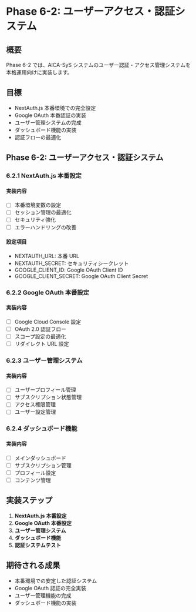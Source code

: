 # Phase 6-2: ユーザーアクセス・認証システム

## 概要

Phase 6-2 では、AICA-SyS システムのユーザー認証・アクセス管理システムを本格運用向けに実装します。

## 目標

- NextAuth.js 本番環境での完全設定
- Google OAuth 本番認証の実装
- ユーザー管理システムの完成
- ダッシュボード機能の実装
- 認証フローの最適化

## Phase 6-2: ユーザーアクセス・認証システム

### 6.2.1 NextAuth.js 本番設定

#### 実装内容

- [ ] 本番環境変数の設定
- [ ] セッション管理の最適化
- [ ] セキュリティ強化
- [ ] エラーハンドリングの改善

#### 設定項目

- NEXTAUTH_URL: 本番 URL
- NEXTAUTH_SECRET: セキュリティシークレット
- GOOGLE_CLIENT_ID: Google OAuth Client ID
- GOOGLE_CLIENT_SECRET: Google OAuth Client Secret

### 6.2.2 Google OAuth 本番設定

#### 実装内容

- [ ] Google Cloud Console 設定
- [ ] OAuth 2.0 認証フロー
- [ ] スコープ設定の最適化
- [ ] リダイレクト URL 設定

### 6.2.3 ユーザー管理システム

#### 実装内容

- [ ] ユーザープロフィール管理
- [ ] サブスクリプション状態管理
- [ ] アクセス権限管理
- [ ] ユーザー設定管理

### 6.2.4 ダッシュボード機能

#### 実装内容

- [ ] メインダッシュボード
- [ ] サブスクリプション管理
- [ ] プロフィール設定
- [ ] コンテンツ管理

## 実装ステップ

1. **NextAuth.js 本番設定**
2. **Google OAuth 本番設定**
3. **ユーザー管理システム**
4. **ダッシュボード機能**
5. **認証システムテスト**

## 期待される成果

- 本番環境での安定した認証システム
- Google OAuth 認証の完全実装
- ユーザー管理機能の完成
- ダッシュボード機能の実装
